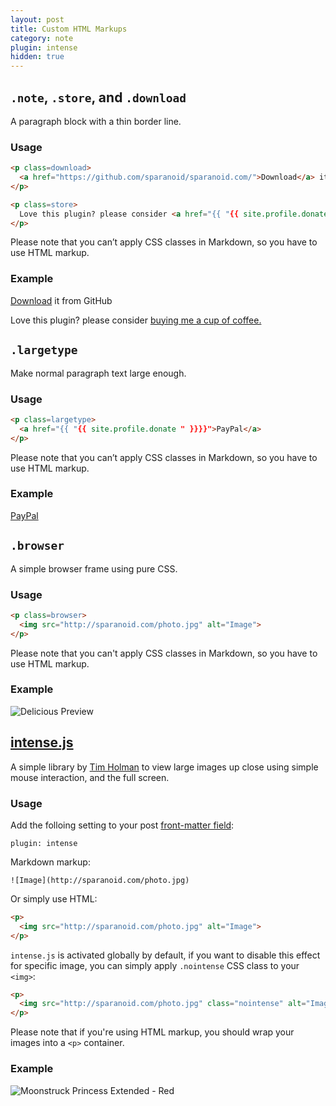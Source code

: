 ```yaml
---
layout: post
title: Custom HTML Markups
category: note
plugin: intense
hidden: true
---
```


## `.note`, `.store`, and `.download`

A paragraph block with a thin border line.

### Usage

```html
<p class=download>
  <a href="https://github.com/sparanoid/sparanoid.com/">Download</a> it from GitHub
</p>

<p class=store>
  Love this plugin? please consider <a href="{{ "{{ site.profile.donate " }}}}">buying me a cup of coffee.</a>
</p>
```

Please note that you can’t apply CSS classes in Markdown, so you have to use HTML markup.

### Example

<p class=download>
  <a href="https://github.com/sparanoid/sparanoid.com/">Download</a> it from GitHub
</p>

<p class=store>
  Love this plugin? please consider <a href="{{ site.profile.donate }}">buying me a cup of coffee.</a>
</p>

## `.largetype`

Make normal paragraph text large enough.

### Usage

```html
<p class=largetype>
  <a href="{{ "{{ site.profile.donate " }}}}">PayPal</a>
</p>
```

Please note that you can’t apply CSS classes in Markdown, so you have to use HTML markup.

### Example

<p class=largetype>
  <a href="{{ site.profile.donate }}">PayPal</a>
</p>

## `.browser`

A simple browser frame using pure CSS.

### Usage

```html
<p class=browser>
  <img src="http://sparanoid.com/photo.jpg" alt="Image">
</p>
```

Please note that you can't apply CSS classes in Markdown, so you have to use HTML markup.

### Example

<p class="browser"><img src="http://rsrc.sparanoid.com/delicious.com.png" alt="Delicious Preview" class=nointense></p>

## [intense.js](http://github.com/tholman/intense-images)

A simple library by [Tim Holman](https://github.com/tholman) to view large images up close using simple mouse interaction, and the full screen.

### Usage

Add the folloing setting to your post [front-matter field](http://jekyllrb.com/docs/frontmatter/):

```
plugin: intense
```

Markdown markup:

```
![Image](http://sparanoid.com/photo.jpg)
```

Or simply use HTML:

```html
<p>
  <img src="http://sparanoid.com/photo.jpg" alt="Image">
</p>
```

`intense.js` is activated globally by default, if you want to disable this effect for specific image, you can simply apply `.nointense` CSS class to your `<img>`:

```html
<p>
  <img src="http://sparanoid.com/photo.jpg" class="nointense" alt="Image">
</p>
```

Please note that if you're using HTML markup, you should wrap your images into a `<p>` container.

### Example

![Moonstruck Princess Extended - Red](http://rsrc.sparanoid.com/moonstruck-princess-ext-red.jpg)
